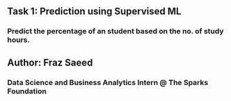 ## Task 1: Prediction using Supervised ML
### Predict the percentage of an student based on the no. of study hours.
## Author: Fraz Saeed
### Data Science and Business Analytics Intern @ The Sparks Foundation
